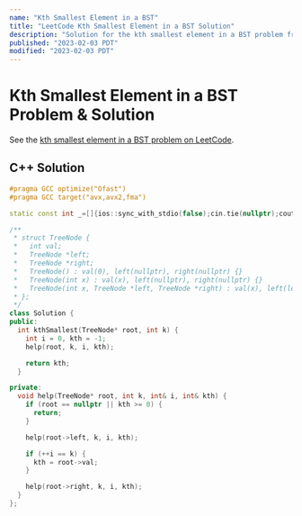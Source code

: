 ```yaml
---
name: "Kth Smallest Element in a BST"
title: "LeetCode Kth Smallest Element in a BST Solution"
description: "Solution for the kth smallest element in a BST problem from LeetCode."
published: "2023-02-03 PDT"
modified: "2023-02-03 PDT"
---
```


# Kth Smallest Element in a BST Problem & Solution

See the [kth smallest element in a BST problem on LeetCode](https://leetcode.com/problems/kth-smallest-element-in-a-bst).

## C++ Solution

```cpp
#pragma GCC optimize("Ofast")
#pragma GCC target("avx,avx2,fma")

static const int _=[]{ios::sync_with_stdio(false);cin.tie(nullptr);cout.tie(nullptr);return 0;}();

/**
 * struct TreeNode {
 *   int val;
 *   TreeNode *left;
 *   TreeNode *right;
 *   TreeNode() : val(0), left(nullptr), right(nullptr) {}
 *   TreeNode(int x) : val(x), left(nullptr), right(nullptr) {}
 *   TreeNode(int x, TreeNode *left, TreeNode *right) : val(x), left(left), right(right) {}
 * };
 */
class Solution {
public:
  int kthSmallest(TreeNode* root, int k) {
    int i = 0, kth = -1;
    help(root, k, i, kth);

    return kth;
  }

private:
  void help(TreeNode* root, int k, int& i, int& kth) {
    if (root == nullptr || kth >= 0) {
      return;
    }

    help(root->left, k, i, kth);

    if (++i == k) {
      kth = root->val;
    }

    help(root->right, k, i, kth);
  }
};
```
